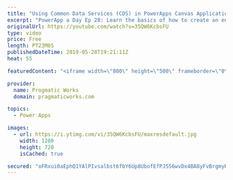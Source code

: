 ```yaml
---
title: "Using Common Data Services (CDS) in PowerApps Canvas Applications Tutorial"
excerpt: "PowerApp a Day Ep 28: Learn the basics of how to create an entity in Common Data Services (CDS) and then how to consume the entity in a PowerApps canvas application.  Building a model-driven application: https://youtu.be/3yN0-qBL8nA  PowerApps Training: http://www.pragmaticworks.com We're Passionate"
originalUrl: https://youtube.com/watch?v=35QW6KcbsFU
type: video
price: Free
length: PT23M8S
publishedDateTime: 2019-05-28T19:21:11Z
heat: 55

featuredContent: "<iframe width=\"800\" height=\"500\" frameborder=\"0\" src=\"https://www.youtube.com/embed/35QW6KcbsFU\" allow=\"accelerometer; autoplay; encrypted-media; gyroscope; picture-in-picture\" allowfullscreen></iframe>"

provider:
  name: Progmatic Works
  domain: pragmaticworks.com

topics:
  - Power Apps

images:
  - url: https://i.ytimg.com/vi/35QW6KcbsFU/maxresdefault.jpg
    width: 1280
    height: 720
    isCached: true

secured: "oFRxui0aEphQ1YAlPIvsalbst6fbY6Up8UbofEfPJ5S6wvDx4BA8yFvBrgmyR++DLDGC08Io0baCGXRY5OeEhqfmj/MdsJGG1E+Ho42d/qbjZUpmUm9eMWuSMxvzm9ya756f2WxdCB+BnJHxLpNeLjwmBjhfRaHYM8oQY3gv5zjH+x7yflBJVcaM1lgmxlO/uvQ7Ml1WUQn1XIRGt53eavygQho2Kbe7VK1IXnrhjfSgkwu7YLik+VKH1IzrK1R9HehZuNMGoa7ivYoigJGDLcC4bFZTwoeCLzCDo7y5jFy0++fbXcpwqLi1ZYF9061uLSjUtkWICoo/dJOA11eeIJZjA+ejjgQfSRcEKxtsOThBUaH0TvoAmbgxlbSDLXOebkh7LuZn/rgLy83+SHGj4HT5SXRc68XwZLD8NzweR/8=;5AUyYiSx+4UMvCm10NJz/g=="
---
```


